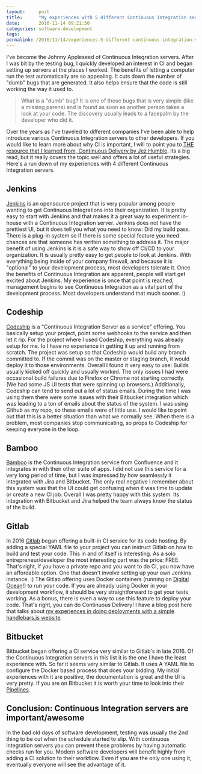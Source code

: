 ```yaml
---
layout:     post
title:      "My experiences with 5 different Continuous Integration servers"
date:       2016-11-14 09:21:50
categories: software-development
tags:  
permalink: /2016/11/14/experiences-5-different-continuous-integration-servers/
---
```

I've become the Johnny Appleseed of Continuous Integration servers. After I was bit by the testing bug, I quickly developed an interest in CI and began setting up servers at the places I worked. The benefits of letting a computer run the test automatically are so appealing. It cuts down the number of "dumb" bugs that are generated. It also helps ensure that the code is still working the way it used to. 

> What is a "dumb" bug? It is one of those bugs that is very simple (like a missing parens) and is found as soon as another person takes a look at your code. The discovery usually leads to a facepalm by the developer who did it.

Over the years as I've traveled to different companies I've been able to help introduce various Continuous Integration servers to other developers. If you would like to learn more about why CI is important, I will to point you to [THE resource that I learned from, Continuous Delivery by Jez Humble](http://amzn.to/2fP1XQW). Its a big read, but it really covers the topic well and offers a lot of useful strategies. Here's a run down of my experiences with 4 different Continuous Integration servers.

## Jenkins

[Jenkins](https://jenkins.io/index.html) is an opensource project that is very popular among people wanting to get Continuous Integrations into their organization. It is pretty easy to start with Jenkins and that makes it a great way to experiment in-house with a Continuous Integration server. Jenkins does not have the prettiest UI, but it does tell you what you need to know: Did my build pass. There is a plug-in system so if there is some special feature you need chances are that someone has written something to address it. The major benefit of using Jenkins is it is a safe way to show off CI/CD to your organization. It is usually pretty easy to get people to look at Jenkins. With everything being inside of your company firewall, and because it is "optional" to your development process, most developers tolerate it. Once the benefits of Continuous Integration are apparent, people will start get excited about Jenkins. My experience is once that point is reached, management begins to see Continuous Integration as a vital part of the development process. Most developers understand that much sooner. :) 

## Codeship

[Codeship](https://codeship.com/) is a "Continuous Integration Server as a service" offering. You basically setup your project, point some webhooks to the service and then let it rip. For the project where I used Codeship, everything was already setup for me. Io I have no experience in getting it up and running from scratch. The project was setup so that Codeship would build any branch committed to. If the commit was on the master or staging branch, it would deploy it to those environments. Overall I found it very easy to use: Builds usually kicked off quickly and usually worked. The only issues I had were occasional build failures due to Firefox or Chrome not starting correctly. (We had some JS UI tests that were spinning up browsers.) Additionally, Codeship can tend to send out a lot of status emails. During the time I was using them there were some issues with their Bitbucket integration which was leading to a ton of emails about the status of the system. I was using Github as my repo, so these emails were of little use. I would like to point out that this is a better situation than what we normally see. When there is a problem, most companies stop communicating, so props to Codeship for keeping everyone in the loop. 

## Bamboo

[Bamboo](https://www.atlassian.com/software/bamboo) is the Continuous Integration service from Confluence and it integrates in with their other suite of apps. I did not use this service for a very long period of time, but I was impressed by how seamlessly it integrated with Jira and Bitbucket. The only real negative I remember about this system was that the UI could get confusing when it was time to update or create a new CI job. Overall I was pretty happy with this system. Its integration with Bitbucket and Jira helped the team always know the status of the build. 

## Gitlab

In 2016 [Gitlab](https://about.gitlab.com/) began offering a built-in CI service for its code hosting. By adding a special YAML file to your project you can instruct Gitlab on how to build and test your code. This in and of itself is interesting. As a solo entrepreneur/developer the most interesting part was the price: FREE. That's right, if you have a private repo and you want to do CI, you now have an affordable option. One that doesn't involve setting up your own Jenkins instance. :) The Gitlab offering uses Docker containers (running on [Digital Ocean](https://m.do.co/c/76f9b19dc762)!) to run your code. If you are already using Docker in your development workflow, it should be very straightforward to get your tests working. As a bonus, there is even a way to use this feature to deploy your code. That's right, you can do Continuous Delivery! I have a blog post here that talks about [my experiences in doing deployments with a simple handlebars.js website](https://ironboundsoftware.com/blog/2016/09/19/deploying-with-gitlab-continuous-integration/). 

## Bitbucket

Bitbucket began offering a CI service very similar to Gitlab's in late 2016. Of the Continuous Integration servers in this list it is the one I have the least experience with. So far it seems very similar to Gitlab. It uses A YAML file to configure the Docker based process that does your bidding. My initial experiences with it are positive, the documentation is great and the UI is very pretty. If you are on Bitbucket it is worth your time to look into their [Pipelines](https://confluence.atlassian.com/bitbucket/bitbucket-pipelines-792496469.html). 

## Conclusion: Continuous Integration servers are important/awesome

In the bad old days of software development, testing was usually the 2nd thing to be cut when the schedule started to slip. With continuous integration servers you can prevent these problems by having automatic checks run for you. Modern software developers will benefit highly from adding a CI solution to their workflow. Even if you are the only one using it, eventually everyone will see the advantage of it.
